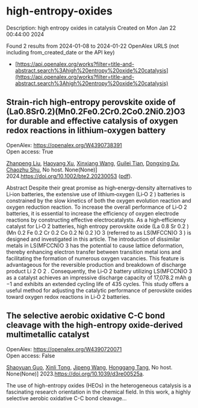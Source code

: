 # high-entropy-oxides
Description: high entropy oxides in catalysis
Created on Mon Jan 22 00:44:00 2024

Found 2 results from 2024-01-08 to 2024-01-22
OpenAlex URLS (not including from_created_date or the API key)
- [https://api.openalex.org/works?filter=title-and-abstract.search%3Ahigh%20entropy%20oxide%20catalysis](https://api.openalex.org/works?filter=title-and-abstract.search%3Ahigh%20entropy%20oxide%20catalysis)

## Strain‐rich high‐entropy perovskite oxide of (La0.8Sr0.2)(Mn0.2Fe0.2Cr0.2Co0.2Ni0.2)O3 for durable and effective catalysis of oxygen redox reactions in lithium‐oxygen battery   

OpenAlex: https://openalex.org/W4390738391    
Open access: True
    
[Zhanpeng Liu](https://openalex.org/A5011426914), [Haoyang Xu](https://openalex.org/A5024495280), [Xinxiang Wang](https://openalex.org/A5055053389), [Guilei Tian](https://openalex.org/A5075176253), [Dongxing Du](https://openalex.org/A5027390507), [Chaozhu Shu](https://openalex.org/A5046532572), No host. None(None)] 2024.https://doi.org/10.1002/bte2.20230053 ([pdf](https://onlinelibrary.wiley.com/doi/pdfdirect/10.1002/bte2.20230053)).
    
Abstract Despite their great promise as high‐energy‐density alternatives to Li‐ion batteries, the extensive use of lithium‐oxygen (Li‐O 2 ) batteries is constrained by the slow kinetics of both the oxygen evolution reaction and oxygen reduction reaction. To increase the overall performance of Li‐O 2 batteries, it is essential to increase the efficiency of oxygen electrode reactions by constructing effective electrocatalysts. As a high‐efficiency catalyst for Li‐O 2 batteries, high entropy perovskite oxide (La 0.8 Sr 0.2 )(Mn 0.2 Fe 0.2 Cr 0.2 Co 0.2 Ni 0.2 )O 3 (referred to as LS(MFCCN)O 3 ) is designed and investigated in this article. The introduction of dissimilar metals in LS(MFCCN)O 3 has the potential to cause lattice deformation, thereby enhancing electron transfer between transition metal ions and facilitating the formation of numerous oxygen vacancies. This feature is advantageous for the reversible production and breakdown of discharge product Li 2 O 2 . Consequently, the Li‐O 2 battery utilizing LS(MFCCN)O 3 as a catalyst achieves an impressive discharge capacity of 17,078.2 mAh g −1 and exhibits an extended cycling life of 435 cycles. This study offers a useful method for adjusting the catalytic performance of perovskite oxides toward oxygen redox reactions in Li‐O 2 batteries.    

    

## The selective aerobic oxidative C-C bond cleavage with the high-entropy oxide-derived multimetallic catalyst   

OpenAlex: https://openalex.org/W4390720071    
Open access: False
    
[Shaoyuan Guo](https://openalex.org/A5057493561), [Xinli Tong](https://openalex.org/A5052971906), [Jipeng Wang](https://openalex.org/A5000561318), [Honggang Tang](https://openalex.org/A5024821664), No host. None(None)] 2023.https://doi.org/10.1039/d3re00525a.
    
The use of high-entropy oxides (HEOs) in the heterogeneous catalysis is a fascinating research orientation in the chemical field. In this work, a highly selective aerobic oxidative C-C bond cleavage...    

    
